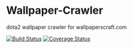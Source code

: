 # Wallpaper-Crawler
dota2 wallpaper crawler for wallpaperscraft.com

[![Build Status](https://api.travis-ci.org/co2y/Wallpaper-Crawler.svg?branch=master)](https://travis-ci.org/co2y/Wallpaper-Crawler)
[![Coverage Status](https://coveralls.io/repos/github/co2y/Wallpaper-Crawler/badge.svg?branch=master)](https://coveralls.io/github/co2y/Wallpaper-Crawler?branch=master)
